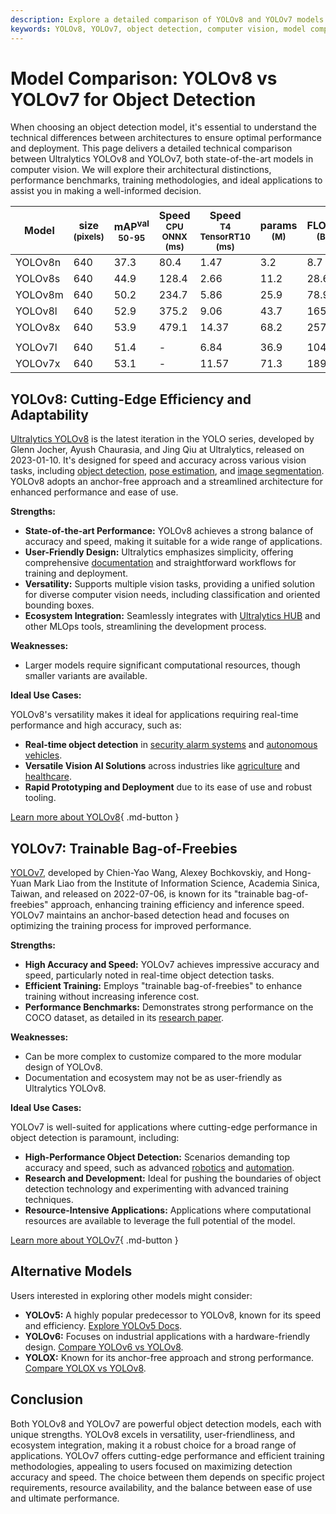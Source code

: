 ```yaml
---
description: Explore a detailed comparison of YOLOv8 and YOLOv7 models. Learn their strengths, performance benchmarks, and ideal use cases for object detection.
keywords: YOLOv8, YOLOv7, object detection, computer vision, model comparison, YOLO performance, AI models, machine learning, Ultralytics
---
```


# Model Comparison: YOLOv8 vs YOLOv7 for Object Detection

When choosing an object detection model, it's essential to understand the technical differences between architectures to ensure optimal performance and deployment. This page delivers a detailed technical comparison between Ultralytics YOLOv8 and YOLOv7, both state-of-the-art models in computer vision. We will explore their architectural distinctions, performance benchmarks, training methodologies, and ideal applications to assist you in making a well-informed decision.

<script async src="https://cdn.jsdelivr.net/npm/chart.js@3.9.1/dist/chart.min.js"></script>
<script defer src="../../javascript/benchmark.js"></script>

<canvas id="modelComparisonChart" width="1024" height="400" active-models='["YOLOv8", "YOLOv7"]'></canvas>

| Model   | size<br><sup>(pixels) | mAP<sup>val<br>50-95 | Speed<br><sup>CPU ONNX<br>(ms) | Speed<br><sup>T4 TensorRT10<br>(ms) | params<br><sup>(M) | FLOPs<br><sup>(B) |
| ------- | --------------------- | -------------------- | ------------------------------ | ----------------------------------- | ------------------ | ----------------- |
| YOLOv8n | 640                   | 37.3                 | 80.4                           | 1.47                                | 3.2                | 8.7               |
| YOLOv8s | 640                   | 44.9                 | 128.4                          | 2.66                                | 11.2               | 28.6              |
| YOLOv8m | 640                   | 50.2                 | 234.7                          | 5.86                                | 25.9               | 78.9              |
| YOLOv8l | 640                   | 52.9                 | 375.2                          | 9.06                                | 43.7               | 165.2             |
| YOLOv8x | 640                   | 53.9                 | 479.1                          | 14.37                               | 68.2               | 257.8             |
|         |                       |                      |                                |                                     |                    |                   |
| YOLOv7l | 640                   | 51.4                 | -                              | 6.84                                | 36.9               | 104.7             |
| YOLOv7x | 640                   | 53.1                 | -                              | 11.57                               | 71.3               | 189.9             |

## YOLOv8: Cutting-Edge Efficiency and Adaptability

[Ultralytics YOLOv8](https://github.com/ultralytics/ultralytics) is the latest iteration in the YOLO series, developed by Glenn Jocher, Ayush Chaurasia, and Jing Qiu at Ultralytics, released on 2023-01-10. It's designed for speed and accuracy across various vision tasks, including [object detection](https://www.ultralytics.com/glossary/object-detection), [pose estimation](https://docs.ultralytics.com/tasks/pose/), and [image segmentation](https://www.ultralytics.com/glossary/image-segmentation). YOLOv8 adopts an anchor-free approach and a streamlined architecture for enhanced performance and ease of use.

**Strengths:**

- **State-of-the-art Performance:** YOLOv8 achieves a strong balance of accuracy and speed, making it suitable for a wide range of applications.
- **User-Friendly Design:** Ultralytics emphasizes simplicity, offering comprehensive [documentation](https://docs.ultralytics.com/) and straightforward workflows for training and deployment.
- **Versatility:** Supports multiple vision tasks, providing a unified solution for diverse computer vision needs, including classification and oriented bounding boxes.
- **Ecosystem Integration:** Seamlessly integrates with [Ultralytics HUB](https://www.ultralytics.com/hub) and other MLOps tools, streamlining the development process.

**Weaknesses:**

- Larger models require significant computational resources, though smaller variants are available.

**Ideal Use Cases:**

YOLOv8's versatility makes it ideal for applications requiring real-time performance and high accuracy, such as:

- **Real-time object detection** in [security alarm systems](https://www.ultralytics.com/blog/security-alarm-system-projects-with-ultralytics-yolov8) and [autonomous vehicles](https://www.ultralytics.com/solutions/ai-in-self-driving).
- **Versatile Vision AI Solutions** across industries like [agriculture](https://www.ultralytics.com/solutions/ai-in-agriculture) and [healthcare](https://www.ultralytics.com/solutions/ai-in-healthcare).
- **Rapid Prototyping and Deployment** due to its ease of use and robust tooling.

[Learn more about YOLOv8](https://docs.ultralytics.com/models/yolov8/){ .md-button }

## YOLOv7: Trainable Bag-of-Freebies

[YOLOv7](https://github.com/WongKinYiu/yolov7), developed by Chien-Yao Wang, Alexey Bochkovskiy, and Hong-Yuan Mark Liao from the Institute of Information Science, Academia Sinica, Taiwan, and released on 2022-07-06, is known for its "trainable bag-of-freebies" approach, enhancing training efficiency and inference speed. YOLOv7 maintains an anchor-based detection head and focuses on optimizing the training process for improved performance.

**Strengths:**

- **High Accuracy and Speed:** YOLOv7 achieves impressive accuracy and speed, particularly noted in real-time object detection tasks.
- **Efficient Training:** Employs "trainable bag-of-freebies" to enhance training without increasing inference cost.
- **Performance Benchmarks:** Demonstrates strong performance on the COCO dataset, as detailed in its [research paper](https://arxiv.org/abs/2207.02696).

**Weaknesses:**

- Can be more complex to customize compared to the more modular design of YOLOv8.
- Documentation and ecosystem may not be as user-friendly as Ultralytics YOLOv8.

**Ideal Use Cases:**

YOLOv7 is well-suited for applications where cutting-edge performance in object detection is paramount, including:

- **High-Performance Object Detection:** Scenarios demanding top accuracy and speed, such as advanced [robotics](https://www.ultralytics.com/glossary/robotics) and [automation](https://www.ultralytics.com/blog/yolo11-enhancing-efficiency-conveyor-automation).
- **Research and Development:** Ideal for pushing the boundaries of object detection technology and experimenting with advanced training techniques.
- **Resource-Intensive Applications:** Applications where computational resources are available to leverage the full potential of the model.

[Learn more about YOLOv7](https://docs.ultralytics.com/models/yolov7/){ .md-button }

## Alternative Models

Users interested in exploring other models might consider:

- **YOLOv5:** A highly popular predecessor to YOLOv8, known for its speed and efficiency. [Explore YOLOv5 Docs](https://docs.ultralytics.com/models/yolov5/).
- **YOLOv6:** Focuses on industrial applications with a hardware-friendly design. [Compare YOLOv6 vs YOLOv8](https://docs.ultralytics.com/compare/yolov8-vs-yolov6/).
- **YOLOX:** Known for its anchor-free approach and strong performance. [Compare YOLOX vs YOLOv8](https://docs.ultralytics.com/compare/yolov8-vs-yolox/).

## Conclusion

Both YOLOv8 and YOLOv7 are powerful object detection models, each with unique strengths. YOLOv8 excels in versatility, user-friendliness, and ecosystem integration, making it a robust choice for a broad range of applications. YOLOv7 offers cutting-edge performance and efficient training methodologies, appealing to users focused on maximizing detection accuracy and speed. The choice between them depends on specific project requirements, resource availability, and the balance between ease of use and ultimate performance.